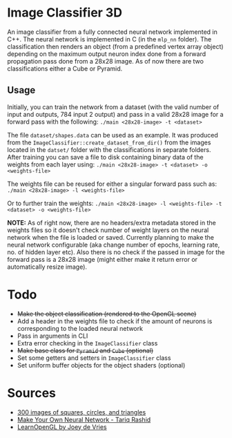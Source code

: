 # Image Classifier 3D
An image classifier from a fully connected neural network implemented in C++. The neural network is implemented in C (in the `mlp_nn` folder). The classification then renders an object (from a predefined vertex array object) depending on the maximum output neuron index done from a forward propagation pass done from a 28x28 image. As of now there are two classifications either a Cube or Pyramid.

## Usage
Initially, you can train the network from a dataset (with the valid number of input and outputs, 784 input 2 output) and pass in a valid 28x28 image for a forward pass with the following:
`./main <28x28-image> -t <dataset>`

The file `dataset/shapes.data` can be used as an example. It was produced from the `ImageClassifier::create_dataset_from_dir()` from the images located in the `datset/` folder with the classifications in separate folders. After training you can save a file to disk containing binary data of the weights from each layer using:
`./main <28x28-image> -t <dataset> -o <weights-file>`

The weights file can be reused for either a singular forward pass such as:
`./main <28x28-image> -l <weights-file>`

Or to further train the weights:
`./main <28x28-image> -l <weights-file> -t <dataset> -o <weights-file>`

**NOTE:** As of right now, there are no headers/extra metadata stored in the weights files so it doesn't check number of weight layers on the neural network when the file is loaded or saved. Currently planning to make the neural network configurable (aka change number of epochs, learning rate, no. of hidden layer etc). Also there is no check if the passed in image for the forward pass is a 28x28 image (might either make it return error or automatically resize image).

# Todo
- ~~Make the object classification (rendered to the OpenGL scene)~~
- Add a header in the weights file to check if the amount of neurons is corresponding to the loaded neural network
- Pass in arguments in CLI
- Extra error checking in the `ImageClassifier` class
- ~~Make base class for `Pyramid` and `Cube` (optional)~~
- Set some getters and setters in `ImageClassifier` class
- Set uniform buffer objects for the object shaders (optional)

# Sources
- [300 images of squares, circles, and triangles](https://www.kaggle.com/datasets/cactus3/basicshapes/)
- [Make Your Own Neural Network - Tariq Rashid](https://github.com/harshitkgupta/StudyMaterial/blob/master/Make%20Your%20Own%20Neural%20Network%20(Tariq%20Rashid)%20-%20%7BCHB%20Books%7D.pdf)
- [LearnOpenGL by Joey de Vries](https://learnopengl.com/)
